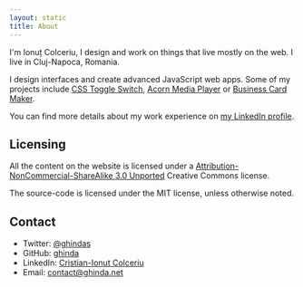 ```yaml
---
layout: static
title: About
---
```


I'm Ionuț Colceriu, I design and work on things that live mostly on the web. I live in Cluj-Napoca, Romania.

I design interfaces and create advanced JavaScript web apps. Some of my projects include [CSS Toggle Switch](http://ghinda.net/css-toggle-switch/), [Acorn Media Player](http://ghinda.net/acornmediaplayer/) or [Business Card Maker](http://bizcardmaker.com/).

You can find more details about my work experience on [my LinkedIn profile](http://www.linkedin.com/in/ionutcolceriu).


## Licensing

All the content on the website is licensed under a [Attribution-NonCommercial-ShareAlike 3.0 Unported](http://creativecommons.org/licenses/by-nc-sa/3.0/) Creative Commons license.

The source-code is licensed under the MIT license, unless otherwise noted.

## Contact

* Twitter: [@ghindas](https://twitter.com/ghindas)
* GitHub: [ghinda](http://github.com/ghinda)
* LinkedIn: [Cristian-Ionut Colceriu](http://www.linkedin.com/in/ionutcolceriu)
* Email: [contact@ghinda.net](mailto:contact@ghinda.net)

